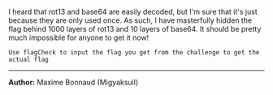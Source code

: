 I heard that rot13 and base64 are easily decoded, but I'm sure that it's just because they are only used once. As such, I have masterfully hidden the flag behind 1000 layers of rot13 and 10 layers of base64. It should be pretty much impossible for anyone to get it now!

`Use flagCheck to input the flag you get from the challenge to get the actual flag`

---
**Author:** Maxime Bonnaud (Migyaksuil)

